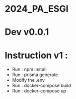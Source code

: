 # 2024_PA_ESGI
# Dev v0.0.1

# Instruction v1 :
- Run : npm install
- Run : prisma generate
- Modify the .env
- Run : docker-compose build
- Run : docker-compose up